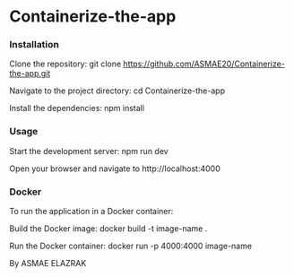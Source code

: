# Containerize-the-app

### Installation

Clone the repository: git clone https://github.com/ASMAE20/Containerize-the-app.git

Navigate to the project directory: cd Containerize-the-app

Install the dependencies: npm install

### Usage
Start the development server: npm run dev

Open your browser and navigate to http://localhost:4000

### Docker
To run the application in a Docker container:

Build the Docker image: docker build -t image-name .

Run the Docker container: docker run -p 4000:4000 image-name




By ASMAE ELAZRAK
